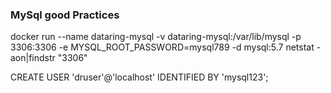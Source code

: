 ### MySql good Practices

docker run --name dataring-mysql -v dataring-mysql:/var/lib/mysql -p 3306:3306 -e MYSQL_ROOT_PASSWORD=mysql789 -d mysql:5.7
netstat -aon|findstr "3306"

CREATE USER 'druser'@'localhost' IDENTIFIED BY 'mysql123';
